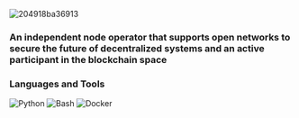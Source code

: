 ![204918ba36913](https://user-images.githubusercontent.com/105497450/194762583-befe0e13-bf8b-45e5-95c4-28a4ca99c887.gif)


### An independent node operator that supports open networks to secure the future of decentralized systems and an active participant in the blockchain space

### Languages and Tools 
![Python](https://img.shields.io/badge/-Python-blueviolet?style=flat&logo=Python&logoColor=231F20) ![Bash](https://img.shields.io/badge/-Bash-brightgreen?style=flat&logo=GNUBash&logoColor=231F20) ![Docker](https://img.shields.io/badge/-Docker-blue?style=flat&logo=Docker&logoColor=231F20)

